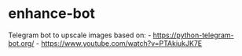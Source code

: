 # enhance-bot

Telegram bot to upscale images based on:
    - https://python-telegram-bot.org/
    - https://www.youtube.com/watch?v=PTAkiukJK7E

